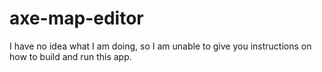 # axe-map-editor

I have no idea what I am doing, so I am unable to give you instructions on how to build and run this app.